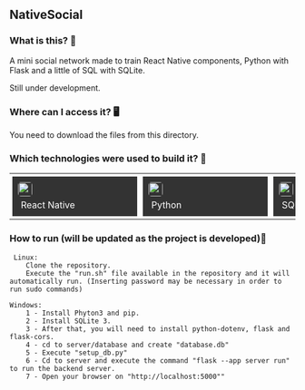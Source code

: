 ## NativeSocial
    
### What is this? 🤔 
A mini social network made to train React Native components, Python with Flask and a little of SQL with SQLite.

Still under development.
    
### Where can I access it? 🖥
You need to download the files from this directory.
    
### Which technologies were used to build it? 🚀 
<table><tr><td style="padding: 5px;">
        <div style="background-color: #333; width: 200px; height: 50px; padding: 10px;">
            <img src='https://cdn.jsdelivr.net/gh/devicons/devicon@latest/icons/react/react-original.svg' width="25" height="25" style="border-radius: 5px;">
            <p style="color: white; padding: 5px; margin: 0;">React Native</p>
        </div>
    </td><td style="padding: 5px;">
        <div style="background-color: #333; width: 200px; height: 50px; padding: 10px;">
            <img src='https://cdn.jsdelivr.net/gh/devicons/devicon@latest/icons/python/python-original.svg' width="25" height="25" style="border-radius: 5px;">
            <p style="color: white; padding: 5px; margin: 0;">Python</p>
        </div>
    </td><td style="padding: 5px;">
        <div style="background-color: #333; width: 200px; height: 50px; padding: 10px;">
            <img src='https://cdn.jsdelivr.net/gh/devicons/devicon@latest/icons/sqlite/sqlite-original.svg' width="25" height="25" style="border-radius: 5px;">
            <p style="color: white; padding: 5px; margin: 0;">SQLite</p>
        </div>
    </td><td style="padding: 5px;">
        <div style="background-color: #333; width: 200px; height: 50px; padding: 10px;">
            <img src='https://cdn.jsdelivr.net/gh/devicons/devicon@latest/icons/bash/bash-original.svg' width="25" height="25" style="border-radius: 5px;">
            <p style="color: white; padding: 5px; margin: 0;">Bash</p>
        </div>
    </td></tr></table>
    
### How to run (will be updated as the project is developed)🏃

     Linux:
		Clone the repository.
        Execute the "run.sh" file available in the repository and it will automatically run. (Inserting password may be necessary in order to run sudo commands)

    Windows:
        1 - Install Phyton3 and pip. 
        2 - Install SQLite 3.
        3 - After that, you will need to install python-dotenv, flask and flask-cors. 
        4 - cd to server/database and create "database.db"
        5 - Execute "setup_db.py"
        6 - Cd to server and execute the command "flask --app server run" to run the backend server.
        7 - Open your browser on "http://localhost:5000""
